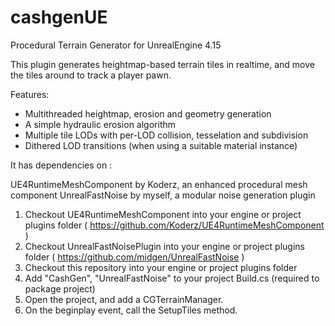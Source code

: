 # cashgenUE
Procedural Terrain Generator for UnrealEngine 4.15

This plugin generates heightmap-based terrain tiles in realtime, and move the tiles around to track a player pawn. 

Features:

* Multithreaded heightmap, erosion and geometry generation
* A simple hydraulic erosion algorithm
* Multiple tile LODs with per-LOD collision, tesselation and subdivision
* Dithered LOD transitions (when using a suitable material instance)

It has dependencies on :

UE4RuntimeMeshComponent by Koderz, an enhanced procedural mesh component
UnrealFastNoise by myself, a modular noise generation plugin 

1. Checkout UE4RuntimeMeshComponent into your engine or project plugins folder ( https://github.com/Koderz/UE4RuntimeMeshComponent )
2. Checkout UnrealFastNoisePlugin into your engine or project plugins folder ( https://github.com/midgen/UnrealFastNoise )
3. Checkout this repository into your engine or project plugins folder
4. Add "CashGen", "UnrealFastNoise" to your project Build.cs (required to package project)
5. Open the project, and add a CGTerrainManager. 
6. On the beginplay event, call the SetupTiles method.


